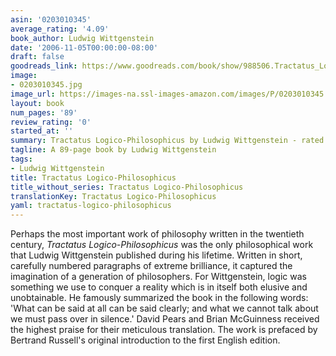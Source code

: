 ```yaml
---
asin: '0203010345'
average_rating: '4.09'
book_author: Ludwig Wittgenstein
date: '2006-11-05T00:00:00-08:00'
draft: false
goodreads_link: https://www.goodreads.com/book/show/988506.Tractatus_Logico_Philosophicus
image:
- 0203010345.jpg
image_url: https://images-na.ssl-images-amazon.com/images/P/0203010345.01._SCLZZZZZZZ.jpg
layout: book
num_pages: '89'
review_rating: '0'
started_at: ''
summary: Tractatus Logico-Philosophicus by Ludwig Wittgenstein - rated 4.09/5 on Goodreads
tagline: A 89-page book by Ludwig Wittgenstein
tags:
- Ludwig Wittgenstein
title: Tractatus Logico-Philosophicus
title_without_series: Tractatus Logico-Philosophicus
translationKey: Tractatus Logico-Philosophicus
yaml: tractatus-logico-philosophicus
---
```


Perhaps the most important work of philosophy written in the twentieth century, <em>Tractatus Logico-Philosophicus</em> was the only philosophical work that Ludwig Wittgenstein published during his lifetime. Written in short, carefully numbered paragraphs of extreme brilliance, it captured the imagination of a generation of philosophers. For Wittgenstein, logic was something we use to conquer a reality which is in itself both elusive and unobtainable. He famously summarized the book in the following words: 'What can be said at all can be said clearly; and what we cannot talk about we must pass over in silence.' David Pears and Brian McGuinness received the highest praise for their meticulous translation. The work is prefaced by Bertrand Russell's original introduction to the first English edition.